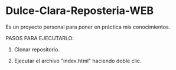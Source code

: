 # Dulce-Clara-Reposteria-WEB
Es un proyecto personal para poner en práctica mis conocimientos.

PASOS PARA EJECUTARLO:

1. Clonar repositorio.
 
2. Ejecutar el archivo "index.html" haciendo doble clic.
     
